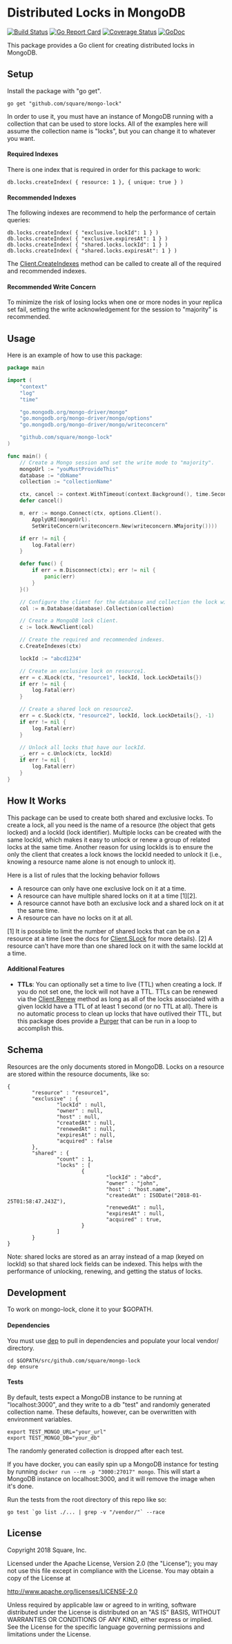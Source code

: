 # Distributed Locks in MongoDB

[![Build Status](https://travis-ci.org/square/mongo-lock.svg?branch=master)](https://travis-ci.org/square/mongo-lock)
[![Go Report Card](https://goreportcard.com/badge/github.com/square/mongo-lock)](https://goreportcard.com/report/github.com/square/mongo-lock)
[![Coverage Status](https://coveralls.io/repos/github/square/mongo-lock/badge.svg?branch=master&)](https://coveralls.io/github/square/mongo-lock?branch=master)
[![GoDoc](https://godoc.org/github.com/square/mongo-lock?status.svg)](https://godoc.org/github.com/square/mongo-lock)

This package provides a Go client for creating distributed locks in MongoDB.

## Setup
Install the package with "go get".
```
go get "github.com/square/mongo-lock"
```

In order to use it, you must have an instance of MongoDB running with a collection that can be used to store locks.
All of the examples here will assume the collection name is "locks", but you can change it to whatever you want.

#### Required Indexes
There is one index that is required in order for this package to work:
```
db.locks.createIndex( { resource: 1 }, { unique: true } )
```

#### Recommended Indexes
The following indexes are recommend to help the performance of certain queries:
```
db.locks.createIndex( { "exclusive.lockId": 1 } )
db.locks.createIndex( { "exclusive.expiresAt": 1 } )
db.locks.createIndex( { "shared.locks.lockId": 1 } )
db.locks.createIndex( { "shared.locks.expiresAt": 1 } )
```

The [Client.CreateIndexes](https://godoc.org/github.com/square/mongo-lock#Client.CreateIndexes) method can be called to create all of the required and recommended indexes.

#### Recommended Write Concern
To minimize the risk of losing locks when one or more nodes in your replica set fail, setting the write acknowledgement for the session to "majority" is recommended.

## Usage
Here is an example of how to use this package:
```go
package main

import (
    "context"
    "log"
    "time"

    "go.mongodb.org/mongo-driver/mongo"
    "go.mongodb.org/mongo-driver/mongo/options"
    "go.mongodb.org/mongo-driver/mongo/writeconcern"

    "github.com/square/mongo-lock"
)

func main() {
    // Create a Mongo session and set the write mode to "majority".
    mongoUrl := "youMustProvideThis"
    database := "dbName"
    collection := "collectionName"

    ctx, cancel := context.WithTimeout(context.Background(), time.Second*30)
    defer cancel()

    m, err := mongo.Connect(ctx, options.Client().
        ApplyURI(mongoUrl).
        SetWriteConcern(writeconcern.New(writeconcern.WMajority())))

    if err != nil {
        log.Fatal(err)
    }

    defer func() {
        if err = m.Disconnect(ctx); err != nil {
            panic(err)
        }
    }()

    // Configure the client for the database and collection the lock will go into.
    col := m.Database(database).Collection(collection)

    // Create a MongoDB lock client.
    c := lock.NewClient(col)

    // Create the required and recommended indexes.
    c.CreateIndexes(ctx)

    lockId := "abcd1234"

    // Create an exclusive lock on resource1.
    err = c.XLock(ctx, "resource1", lockId, lock.LockDetails{})
    if err != nil {
        log.Fatal(err)
    }

    // Create a shared lock on resource2.
    err = c.SLock(ctx, "resource2", lockId, lock.LockDetails{}, -1)
    if err != nil {
        log.Fatal(err)
    }

    // Unlock all locks that have our lockId.
    _, err = c.Unlock(ctx, lockId)
    if err != nil {
        log.Fatal(err)
    }
}


```

## How It Works
This package can be used to create both shared and exclusive locks.
To create a lock, all you need is the name of a resource (the object that gets locked) and a lockId (lock identifier).
Multiple locks can be created with the same lockId, which makes it easy to unlock or renew a group of related locks at the same time.
Another reason for using lockIds is to ensure the only the client that creates a lock knows the lockId needed to unlock it (i.e., knowing a resource name alone is not enough to unlock it).

Here is a list of rules that the locking behavior follows
* A resource can only have one exclusive lock on it at a time.
* A resource can have multiple shared locks on it at a time [1][2].
* A resource cannot have both an exclusive lock and a shared lock on it at the same time.
* A resource can have no locks on it at all.

[1] It is possible to limit the number of shared locks that can be on a resource at a time (see the docs for [Client.SLock](https://godoc.org/github.com/square/mongo-lock#Client.SLock) for more details).
[2] A resource can't have more than one shared lock on it with the same lockId at a time.

#### Additional Features
* **TTLs**: You can optionally set a time to live (TTL) when creating a lock. If you do not set one, the lock will not have a TTL. TTLs can be renewed via the [Client.Renew](https://godoc.org/github.com/square/mongo-lock#Client.Renew) method as long as all of the locks associated with a given lockId have a TTL of at least 1 second (or no TTL at all). There is no automatic process to clean up locks that have outlived their TTL, but this package does provide a [Purger](https://godoc.org/github.com/square/mongo-lock#Purger) that can be run in a loop to accomplish this.


## Schema
Resources are the only documents stored in MongoDB. Locks on a resource are stored within the resource documents, like so:
```
{
        "resource" : "resource1",
        "exclusive" : {
                "lockId" : null,
                "owner" : null,
                "host" : null,
                "createdAt" : null,
                "renewedAt" : null,
                "expiresAt" : null,
                "acquired" : false
        },
        "shared" : {
                "count" : 1,
                "locks" : [
                        {
                                "lockId" : "abcd",
                                "owner" : "john",
                                "host" : "host.name",
                                "createdAt" : ISODate("2018-01-25T01:58:47.243Z"),
                                "renewedAt" : null,
                                "expiresAt" : null,
                                "acquired" : true,
                        }
                ]
        }
}
```
Note: shared locks are stored as an array instead of a map (keyed on lockId) so that shared lock fields can be indexed.
This helps with the performance of unlocking, renewing, and getting the status of locks.

## Development
To work on mongo-lock, clone it to your $GOPATH.

#### Dependencies
You must use [dep](https://golang.github.io/dep/) to pull in dependencies and populate your local vendor/ directory.
```
cd $GOPATH/src/github.com/square/mongo-lock
dep ensure
```

#### Tests
By default, tests expect a MongoDB instance to be running at "localhost:3000", and they write to a db "test" and randomly generated collection name.
These defaults, however, can be overwritten with environment variables.
```
export TEST_MONGO_URL="your_url"
export TEST_MONGO_DB="your_db"
```
The randomly generated collection is dropped after each test.

If you have docker, you can easily spin up a MongoDB instance for testing by running ``docker run --rm -p "3000:27017" mongo``.
This will start a MongoDB instance on localhost:3000, and it will remove the image when it's done.

Run the tests from the root directory of this repo like so:
```
go test `go list ./... | grep -v "/vendor/"` --race
```

## License
Copyright 2018 Square, Inc.

Licensed under the Apache License, Version 2.0 (the "License");
you may not use this file except in compliance with the License.
You may obtain a copy of the License at

  http://www.apache.org/licenses/LICENSE-2.0

Unless required by applicable law or agreed to in writing, software
distributed under the License is distributed on an "AS IS" BASIS,
WITHOUT WARRANTIES OR CONDITIONS OF ANY KIND, either express or implied.
See the License for the specific language governing permissions and
limitations under the License.

